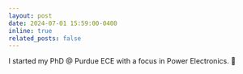 ```yaml
---
layout: post
date: 2024-07-01 15:59:00-0400
inline: true
related_posts: false
---
```


I started my PhD @ Purdue ECE with a focus in Power Electronics. :cowboy_hat_face:
